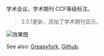 学术会议、学术期刊 CCF等级标注。

> 2.0.1更新，添加了学术期刊显示。

![效果图](https://cdn.jsdelivr.net/gh/symant233/PublicTools/dblp.uni-trier.de/view.png)

See also: [Greasyfork](https://greasyfork.org/zh-CN/scripts/435874-dblp-uni-trier-de-ccf%E7%AD%89%E7%BA%A7%E6%A0%87%E6%B3%A8), [Github](https://github.com/symant233/PublicTools).
